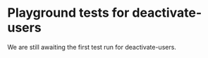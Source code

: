 # Playground tests for deactivate-users
We are still awaiting the first test run for deactivate-users.

